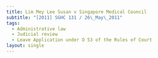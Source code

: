 ```yaml
---
title: Lim Mey Lee Susan v Singapore Medical Council
subtitle: "[2011] SGHC 131 / 26\_May\_2011"
tags:
  - Administrative law
  - Judicial review
  - Leave Application under O 53 of the Rules of Court
layout: single
---
```


